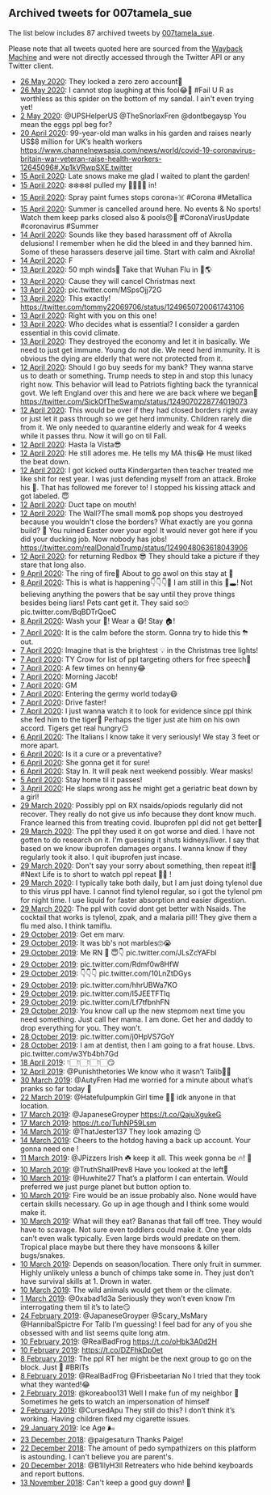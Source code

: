 ## Archived tweets for 007tamela_sue

The list below includes 87 archived tweets by
[007tamela_sue](https://twitter.com/007tamela_sue).

Please note that all tweets quoted here are sourced from the
[Wayback Machine](https://web.archive.org) and were not directly accessed through the Twitter API or
any Twitter client.

* [26 May 2020](https://web.archive.org/web/20200527001128/https://twitter.com/007Tamela_Sue/status/1265412339819589640): They locked a zero zero account🤣 <!--1265412339819589640-->
* [26 May 2020](https://web.archive.org/web/20200526215315/https://twitter.com/007Tamela_Sue/status/1265385092693864450): I cannot stop laughing at this fool😂🤣  #Fail  U R as worthless as this spider on the bottom of my sandal. I ain't even trying yet! <!--1265385092693864450-->
* [ 2 May 2020](https://web.archive.org/web/20200502222001/https://twitter.com/007Tamela_Sue/status/1256710060652232707): @UPSHelperUS @TheSnorlaxFren @dontbegaysp You mean the eggs ppl beg for? <!--1256710060652232707-->
* [20 April 2020](https://web.archive.org/web/20200430151520/https://twitter.com/007Tamela_Sue/status/1252159878266830848): 99-year-old man walks in his garden and raises nearly US$8 million for UK’s health workers https://www.channelnewsasia.com/news/world/covid-19-coronavirus-britain-war-veteran-raise-health-workers-12645096#.Xp1kVRwpSXE.twitter <!--1252159878266830848-->
* [15 April 2020](https://web.archive.org/web/20200418130920/https://twitter.com/007Tamela_Sue/status/1250528612312387586): Late snows make me glad I waited to plant the garden! <!--1250528612312387586-->
* [15 April 2020](https://web.archive.org/web/20200417070813/https://twitter.com/007Tamela_Sue/status/1250423216255799298): ❄️❄️❄️❄️I pulled my 🌷🌹🌺💮 in! <!--1250423216255799298-->
* [15 April 2020](https://web.archive.org/web/20200417175146/https://twitter.com/007Tamela_Sue/status/1250410975800496129): Spray paint fumes stops corona💀☠️  #Corona   #Metallica <!--1250410975800496129-->
* [15 April 2020](https://web.archive.org/web/20200417095107/https://twitter.com/007Tamela_Sue/status/1250267843687411713): Summer is cancelled around here. No events & No sports!  Watch them keep parks closed also & pools😠🤬  #CoronaVirusUpdate   #coronavirus   #Summer <!--1250267843687411713-->
* [14 April 2020](https://web.archive.org/web/20200417050624/https://twitter.com/007Tamela_Sue/status/1250125125535571968): Sounds like they based harassment off of Akrolla delusions! I remember when he did the bleed in and they banned him.  Some of these harassers deserve jail time. Start with calm and Akrolla! <!--1250125125535571968-->
* [14 April 2020](https://web.archive.org/web/20200414022906/https://twitter.com/007Tamela_Sue/status/1249886693781581824): F <!--1249886693781581824-->
* [13 April 2020](https://web.archive.org/web/20200413130417/https://twitter.com/007Tamela_Sue/status/1249684108046995458): 50 mph winds🤪 Take that Wuhan Flu in 🤡🌎 <!--1249684108046995458-->
* [13 April 2020](https://web.archive.org/web/20200413130016/https://twitter.com/007Tamela_Sue/status/1249683435263873024): Cause they will cancel Christmas next <!--1249683435263873024-->
* [13 April 2020](https://web.archive.org/web/20200413120731/https://twitter.com/007Tamela_Sue/status/1249670405297778688): pic.twitter.com/MSpsOjj72G <!--1249670405297778688-->
* [13 April 2020](https://web.archive.org/web/20200413120349/https://twitter.com/007Tamela_Sue/status/1249669483175829504): This exactly! https://twitter.com/tommy22069706/status/1249650720061743106 <!--1249669483175829504-->
* [13 April 2020](https://web.archive.org/web/20200413120336/https://twitter.com/007Tamela_Sue/status/1249669157433507842): Right with you on this one! <!--1249669157433507842-->
* [13 April 2020](https://web.archive.org/web/20200413010855/https://twitter.com/007Tamela_Sue/status/1249504667643580416): Who decides what is essential? I consider a garden essential in this covid climate. <!--1249504667643580416-->
* [13 April 2020](https://web.archive.org/web/20200413010647/https://twitter.com/007Tamela_Sue/status/1249503776026824704): They destroyed the economy and let it in basically. We need to just get immune. Young do not die. We need herd immunity. It is obvious the dying are elderly that were not protected from it. <!--1249503776026824704-->
* [12 April 2020](https://web.archive.org/web/20200412153505/https://twitter.com/007Tamela_Sue/status/1249324640624836608): Should I go buy seeds for my bank? They wanna starve us to death or something. Trump needs to step in and stop this lunacy right now. This behavior will lead to Patriots fighting back the tyrannical govt.  We left England over this and here we are back where we began🤔 https://twitter.com/SickOfTheSwamp/status/1249070228774019073 <!--1249324640624836608-->
* [12 April 2020](https://web.archive.org/web/20200412162635/https://twitter.com/007Tamela_Sue/status/1249323687549054977): This would be over if they had closed borders right away or just let it pass through so we get herd immunity. Children rarely die from it. We only needed to quarantine elderly and weak for 4 weeks while it passes thru. Now it will go on til Fall. <!--1249323687549054977-->
* [12 April 2020](https://web.archive.org/web/20200412023354/https://twitter.com/007Tamela_Sue/status/1249163521163739137): Hasta la Vista😎 <!--1249163521163739137-->
* [12 April 2020](https://web.archive.org/web/20200412003821/https://twitter.com/007Tamela_Sue/status/1249134572492775424): He still adores me. He tells my MA this😂 He must liked the beat down. <!--1249134572492775424-->
* [12 April 2020](https://web.archive.org/web/20200412003246/https://twitter.com/007Tamela_Sue/status/1249132857714454528): I got kicked outta Kindergarten then teacher treated me like shit for rest year. I was just defending myself from an attack. Broke his 👃. That has followed me forever to! I stopped  his kissing attack and got labeled. 😇 <!--1249132857714454528-->
* [12 April 2020](https://web.archive.org/web/20200412002059/https://twitter.com/007Tamela_Sue/status/1249130162408562689): Duct tape on mouth! <!--1249130162408562689-->
* [12 April 2020](https://web.archive.org/web/20200412001824/https://twitter.com/007Tamela_Sue/status/1249129298738495493): The Wall?The small mom& pop shops you destroyed because you wouldn't close the borders? What exactly are you gonna build? 😤 You ruined Easter over your ego! It would never got here if you did your ducking job. Now nobody has jobs! https://twitter.com/realDonaldTrump/status/1249048063618043906 <!--1249129298738495493-->
* [12 April 2020](https://web.archive.org/web/20200412001031/https://twitter.com/007Tamela_Sue/status/1249127636598689792): for returning Redbox 😎 They should take a picture if they stare that long also. <!--1249127636598689792-->
* [ 9 April 2020](https://web.archive.org/web/20200409112802/https://twitter.com/007Tamela_Sue/status/1248210907454484482): The ring of fire👀 About to go awol on this stay at 🏡 <!--1248210907454484482-->
* [ 8 April 2020](https://web.archive.org/web/20200408105550/https://twitter.com/007Tamela_Sue/status/1247840454856642561): This is what is happening👇👇👇🤔 I am still in this 🐇🕳! Not believing anything the powers that be say until they prove things besides being liars! Pets cant get it. They said so🙄 pic.twitter.com/BqBDTrQoeC <!--1247840454856642561-->
* [ 8 April 2020](https://web.archive.org/web/20200408022228/https://twitter.com/007Tamela_Sue/status/1247710976306221057): Wash your 👐! Wear a 😷! Stay 🏠! <!--1247710976306221057-->
* [ 7 April 2020](https://web.archive.org/web/20200407235858/https://twitter.com/007Tamela_Sue/status/1247674846772973577): It is the calm before the storm. Gonna try to hide this ⛈ out. <!--1247674846772973577-->
* [ 7 April 2020](https://web.archive.org/web/20200407230138/https://twitter.com/007Tamela_Sue/status/1247660286888288258): Imagine that is the brightest 💡 in the Christmas tree lights! <!--1247660286888288258-->
* [ 7 April 2020](https://web.archive.org/web/20200407224401/https://twitter.com/007Tamela_Sue/status/1247656235048087552): TY Crow for list of ppl targeting others for free speech👀 <!--1247656235048087552-->
* [ 7 April 2020](https://web.archive.org/web/20200407212316/https://twitter.com/007Tamela_Sue/status/1247635910298083337): A few times on henny😂 <!--1247635910298083337-->
* [ 7 April 2020](https://web.archive.org/web/20200407181250/https://twitter.com/007Tamela_Sue/status/1247572148677378050): Morning Jacob! <!--1247581829600808962-->
* [ 7 April 2020](https://web.archive.org/web/20200407181250/https://twitter.com/007Tamela_Sue/status/1247572148677378050): GM <!--1247572148677378050-->
* [ 7 April 2020](https://web.archive.org/web/20200407115327/https://twitter.com/007Tamela_Sue/status/1247492147743424512): Entering the germy world today😷 <!--1247492147743424512-->
* [ 7 April 2020](https://web.archive.org/web/20200407111221/https://twitter.com/007Tamela_Sue/status/1247482122434220032): Drive faster! <!--1247482122434220032-->
* [ 7 April 2020](https://web.archive.org/web/20200407043356/https://twitter.com/007Tamela_Sue/status/1247381648569761794): I just wanna watch it to look for evidence since ppl think she fed him to the tiger👀 Perhaps the tiger just ate him on his own accord.  Tigers get real hungry😏 <!--1247381648569761794-->
* [ 6 April 2020](https://web.archive.org/web/20200406134938/https://twitter.com/007Tamela_Sue/status/1247155266279407616): The Italians I know take it very seriously! We stay 3 feet or more apart. <!--1247155266279407616-->
* [ 6 April 2020](https://web.archive.org/web/20200406081422/https://twitter.com/007Tamela_Sue/status/1247074672103043072): Is it a cure or a preventative? <!--1247074672103043072-->
* [ 6 April 2020](https://web.archive.org/web/20200406064629/https://twitter.com/007Tamela_Sue/status/1247052460750929920): She gonna get it for sure! <!--1247052460750929920-->
* [ 6 April 2020](https://web.archive.org/web/20200406065359/https://twitter.com/007Tamela_Sue/status/1247051817411805184): Stay In. It will peak next weekend possibly. Wear masks! <!--1247051817411805184-->
* [ 5 April 2020](https://web.archive.org/web/20200405153921/https://twitter.com/007Tamela_Sue/status/1246796878416666624): Stay home til it passes! <!--1246796878416666624-->
* [ 3 April 2020](https://web.archive.org/web/20200404202533/https://twitter.com/007Tamela_Sue/status/1246163760500400131): He slaps wrong ass he might get a geriatric beat down by a girl! <!--1246163760500400131-->
* [29 March 2020](https://web.archive.org/web/20200329143210/https://twitter.com/007Tamela_Sue/status/1244267082977619968): Possibly ppl on RX nsaids/opiods regularly did not recover. They really do not give us info because they dont know much.  France learned this from treating covid. Ibuprofen ppl did not get better🙁 <!--1244267836614365185-->
* [29 March 2020](https://web.archive.org/web/20200329143210/https://twitter.com/007Tamela_Sue/status/1244267082977619968): The ppl they used it on got worse and died. I have not gotten to do research on it. I'm guessing it shuts kidneys/liver.  I say that based on we know ibuprofen damages organs. I wanna know if they regularly took it also. I quit ibuprofen just incase. <!--1244267082977619968-->
* [29 March 2020](https://web.archive.org/web/20200329141753/https://twitter.com/007Tamela_Sue/status/1244266402061705217): Don't say your sorry about something, then repeat it!💅  #Next  Life is to short to watch ppl repeat 🐂💩 ! <!--1244266402061705217-->
* [29 March 2020](https://web.archive.org/web/20200329134226/https://twitter.com/007Tamela_Sue/status/1244254117314396161): I typically take both daily, but I am just doing tylenol due to this virus ppl have. I cannot find tylenol regular, so i got the tylenol pm for night time.  I use liquid for faster absorption and easier digestion. <!--1244254117314396161-->
* [29 March 2020](https://web.archive.org/web/20200329134226/https://twitter.com/007Tamela_Sue/status/1244254117314396161): The ppl with covid dont get better with Nsaids. The cocktail that works is tylenol, zpak, and a malaria pill! They give them a flu med also. I think tamiflu. <!--1244211568574857216-->
* [29 October 2019](https://web.archive.org/web/20191029015249/https://twitter.com/007tamela_sue/status/1188994808787931136): Get em marv. <!--1188994808787931136-->
* [29 October 2019](https://web.archive.org/web/20191029012514/https://twitter.com/007tamela_sue/status/1188985657240236032): It was bb's not marbles🙄😭 <!--1188985657240236032-->
* [29 October 2019](https://web.archive.org/web/20191029011638/https://twitter.com/007tamela_sue/status/1188983583266033670): Me RN 💯 😇👇 pic.twitter.com/JLsZcYAFbl <!--1188985236115329025-->
* [29 October 2019](https://web.archive.org/web/20191029011638/https://twitter.com/007tamela_sue/status/1188983583266033670): pic.twitter.com/Rdmf0w8HfW <!--1188984771705225216-->
* [29 October 2019](https://web.archive.org/web/20191029010050/https://twitter.com/007tamela_sue/status/1188983367578083328): 👇👇👇 pic.twitter.com/10LnZtDGys <!--1188983883381035009-->
* [29 October 2019](https://web.archive.org/web/20191029010050/https://twitter.com/007tamela_sue/status/1188983367578083328): pic.twitter.com/hhrUBWa7KO <!--1188983583266033670-->
* [29 October 2019](https://web.archive.org/web/20191029005842/https://twitter.com/007tamela_sue/status/1188983115395616768): pic.twitter.com/I5JEETFTlq <!--1188983367578083328-->
* [29 October 2019](https://web.archive.org/web/20191029005842/https://twitter.com/007tamela_sue/status/1188983115395616768): pic.twitter.com/Lf7tfbnhFN <!--1188983115395616768-->
* [29 October 2019](https://web.archive.org/web/20191029002544/https://twitter.com/007tamela_sue/status/1188971546141958145): You know call up the new stepmom next time you need something. Just call her mama. I am done. Get her and daddy to drop everything for you. They won't. <!--1188971546141958145-->
* [28 October 2019](https://web.archive.org/web/20191029005842/https://twitter.com/007tamela_sue/status/1188983115395616768): pic.twitter.com/j0HpVS7GoY <!--1188961301604847616-->
* [28 October 2019](https://web.archive.org/web/20191029005842/https://twitter.com/007tamela_sue/status/1188983115395616768): I am at dentist, then I am going to a frat house. Lbvs. pic.twitter.com/w3Yb4bh7Gd <!--1188889862033891328-->
* [18 April 2019](https://web.archive.org/web/20190418210245/https://twitter.com/007tamela_sue/status/1118983226943528961): 👇🏻👇🏻👇🏻👇🏻😏 <!--1118983226943528961-->
* [12 April 2019](https://web.archive.org/web/20190412201848/https://twitter.com/007tamela_sue/status/1116797839349362696): @Punishthetories We know who it wasn’t Talib🤣😂 <!--1116797839349362696-->
* [30 March 2019](https://web.archive.org/web/20190330101147/https://twitter.com/007tamela_sue/status/1111934036346392576): @AutyFren Had me worried for a minute about what’s pranks so far today 🤣 <!--1111934036346392576-->
* [22 March 2019](https://web.archive.org/web/20190322233248/https://twitter.com/007tamela_sue/status/1109236515874504704): @Hatefulpumpkin Girl time 💅🏻 idk anyone in that location. <!--1109236515874504704-->
* [17 March 2019](https://web.archive.org/web/20190317184156/https://twitter.com/007tamela_sue/status/1107351377582395394): @JapaneseGroyper https://t.co/QajuXgukeG <!--1107351377582395394-->
* [17 March 2019](https://web.archive.org/web/20190317140524/https://twitter.com/007tamela_sue/status/1107281785652764672): https://t.co/TuhNP59Lsm <!--1107281785652764672-->
* [14 March 2019](https://web.archive.org/web/20190314101329/https://twitter.com/007tamela_sue/status/1106136258332553216): @ThatJester137 They look amazing 😉 <!--1106136258332553216-->
* [14 March 2019](https://web.archive.org/web/20190314091011/https://twitter.com/007tamela_sue/status/1106120328357576704): Cheers to the hotdog having a back up account. Your gonna need one ! <!--1106120328357576704-->
* [11 March 2019](https://web.archive.org/web/20190311102222/https://twitter.com/007tamela_sue/status/1105051330320703489): @JPizzers Irish ☘️ keep it all. This week gonna be 🔥! 🍻 <!--1105051330320703489-->
* [10 March 2019](https://web.archive.org/web/20190310214715/https://twitter.com/007tamela_sue/status/1104861298968399872): @TruthShallPrev8 Have you looked at the left🧐 <!--1104861298968399872-->
* [10 March 2019](https://web.archive.org/web/20190310100451/https://twitter.com/007tamela_sue/status/1104684534212292608): @Huwhite27 That’s a platform I can entertain. Would preferred we just purge planet but button option to. <!--1104684534212292608-->
* [10 March 2019](https://web.archive.org/web/20190310014241/https://twitter.com/007tamela_sue/status/1104558132641046528): Fire would be an issue probably also. None would have certain skills necessary. Go up in age though and I think some would make it. <!--1104558132641046528-->
* [10 March 2019](https://web.archive.org/web/20190310014241/https://twitter.com/007tamela_sue/status/1104558132641046528): What will they eat? Bananas that fall off tree. They would have to scavage. Not sure even toddlers could make it. One year olds can’t even walk typically. Even large birds would predate on them. Tropical place maybe but there they have monsoons & killer bugs/snakes. <!--1104557646991052801-->
* [10 March 2019](https://web.archive.org/web/20190310014241/https://twitter.com/007tamela_sue/status/1104558132641046528): Depends on season/location. There only fruit in summer. Highly unlikely unless a bunch of chimps take some in. They just don’t have survival skills at 1. Drown in water. <!--1104548171215265793-->
* [10 March 2019](https://web.archive.org/web/20190310014241/https://twitter.com/007tamela_sue/status/1104558132641046528): The wild animals would get them or the climate. <!--1104547221989675009-->
* [ 1 March 2019](https://web.archive.org/web/20190301223945/https://twitter.com/007tamela_sue/status/1101613020248199169): @0xabad1d3a Seriously they won’t even know I’m interrogating them til it’s to late😏 <!--1101613020248199169-->
* [24 February 2019](https://web.archive.org/web/20190224163536/https://twitter.com/007tamela_sue/status/1099709439572131845): @JapaneseGroyper @Scary_MsMary @HannibalSpictre For Talib I’m guessing! I feel bad for any of you she obsessed with and list seems quite long atm. <!--1099709439572131845-->
* [10 February 2019](https://web.archive.org/web/20190210183853/https://twitter.com/007tamela_sue/status/1094667034707849218): @RealBadFrog https://t.co/oHbk3A0d2H <!--1094667034707849218-->
* [10 February 2019](https://web.archive.org/web/20190210025634/https://twitter.com/007tamela_sue/status/1094429892962332672): https://t.co/DZFhkDp0et <!--1094429892962332672-->
* [ 8 February 2019](https://web.archive.org/web/20190208141619/https://twitter.com/007tamela_sue/status/1093876181924040705): The ppl RT her might be the next group to go on the block. Just 🛑 #BRITs <!--1093876181924040705-->
* [ 8 February 2019](https://web.archive.org/web/20190208015728/https://twitter.com/007tamela_sue/status/1093690244241768449): @RealBadFrog @Frisbeetarian No I tried that they took what they wanted!😂 <!--1093690244241768449-->
* [ 2 February 2019](https://web.archive.org/web/20190202104621/https://twitter.com/007tamela_sue/status/1091649014859292672): @koreaboo131 Well I make fun of my neighbor 🤫Sometimes he gets to watch an impersonation of himself <!--1091649014859292672-->
* [ 2 February 2019](https://web.archive.org/web/20190202004424/https://twitter.com/007tamela_sue/status/1091497529202622470): @CursedApu They still do this? I don’t think it’s working. Having children fixed my cigarette issues. <!--1091497529202622470-->
* [29 January 2019](https://web.archive.org/web/20190129175213/https://twitter.com/007tamela_sue/status/1090306636252614656): Ice Age 🌬 <!--1090306636252614656-->
* [23 December 2018](https://web.archive.org/web/20181223180710/https://twitter.com/007tamela_sue/status/1076902047528747008): @paigesaturn Thanks Paige! <!--1076902047528747008-->
* [22 December 2018](https://web.archive.org/web/20181222133843/https://twitter.com/007tamela_sue/status/1076472102000230400): The amount of pedo sympathizers on this platform is astounding. I can't believe you are parent's. <!--1076472102000230400-->
* [20 December 2018](https://web.archive.org/web/20181220133202/https://twitter.com/007tamela_sue/status/1075745644382437376): @B1llyH3ll Retreaters who hide behind keyboards and report buttons. <!--1075745644382437376-->
* [13 November 2018](https://web.archive.org/web/20181113023006/https://twitter.com/007tamela_sue/status/1062170712344068096): Can't keep a good guy down! 💋 <!--1062170712344068096-->
